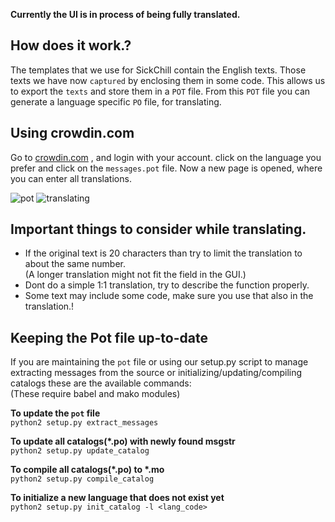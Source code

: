 **Currently the UI is in process of being fully translated.**  

## How does it work.?

The templates that we use for SickChill contain the English texts. Those texts we have now `captured` by enclosing them in some code. This allows us to export the `texts` and store them in a `POT` file. From this `POT` file you can generate a language specific `PO` file, for translating.  
 
## Using crowdin.com  

Go to [crowdin.com](https://crowdin.com/project/sickchill) , and login with your account. 
click on the language you prefer and click on the `messages.pot` file. Now a new page is opened, where you can enter all translations.   

![pot](https://cloud.githubusercontent.com/assets/7928052/14351455/b78cee46-fccf-11e5-851e-b5846ab0a9d8.png)
![translating](https://cloud.githubusercontent.com/assets/7928052/14351456/b7ae6440-fccf-11e5-81a0-75014af30bbb.png)

## Important things to consider while translating.

* If the original text is 20 characters than try to limit the translation to about the same number.  
  (A longer translation might not fit the field in the GUI.)  
* Dont do a simple 1:1 translation, try to describe the function properly.  
* Some text may include some code, make sure you use that also in the translation.!   
 
## Keeping the Pot file up-to-date

If you are maintaining the `pot` file or using our setup.py script to manage extracting messages from the source  or initializing/updating/compiling catalogs these are the available commands:  
(These require babel and mako modules)  

__To update the `pot` file__  
`python2 setup.py extract_messages`  

__To update all catalogs(*.po) with newly found msgstr__  
`python2 setup.py update_catalog`  

__To compile all catalogs(*.po) to *.mo__  
`python2 setup.py compile_catalog`  

__To initialize a new language that does not exist yet__  
`python2 setup.py init_catalog -l <lang_code>`  

